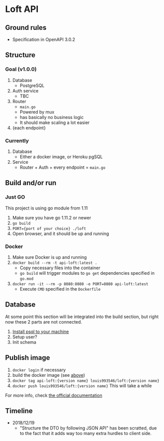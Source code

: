 # Loft API

## Ground rules

- Specification in OpenAPI 3.0.2

## Structure

### Goal (v1.0.0)

1. Database
   - PostgreSQL
2. Auth service
   - TBC
3. Router
   - `main.go`
   - Powered by mux
   - has basically no business logic
   - It should make scaling a lot easier
4. {each endpoint}

### Currently

1. Database
   - Either a docker image, or Heroku pgSQL
2. Service
   - Router + Auth + every endpoint = `main.go`

## Build and/or run

### Just GO

This project is using go module from 1.11

1. Make sure you have go 1.11.2 or newer
2. `go build`
3. `PORT={port of your choice} ./loft`
4. Open browser, and it should be up and running

### Docker

1. Make sure Docker is up and running
2. `docker build --rm -t api-loft:latest .`
   - Copy necessary files into the container
   - `go build` will trigger modules to `go get` dependencies specified in `go.mod`
3. `docker run -it --rm -p 8080:8080 -e PORT=8080 api-loft:latest`
   - Execute `CMD` specified in the `Dockerfile`

## Database

At some point this section will be integrated into the build section, but right now these 2 parts are not connected.

1. [Install psql to your machine](https://www.postgresql.org/download/)
2. Setup user?
3. Init schema

## Publish image

1. `docker login` if necessary
2. build the docker image (see [above](#docker))
3. `docker tag api-loft:{version name} louis993546/loft:{version name}`
4. `docker push louis993546/loft:{version name}`
   This will take a while

For more info, check [the official documentation](https://docs.docker.com/docker-cloud/builds/push-images/)

## Timeline

- 2018/12/19
  - "Structure the DTO by following JSON API" has been scratted, due to the fact that it adds way too many extra hurdles to client side.